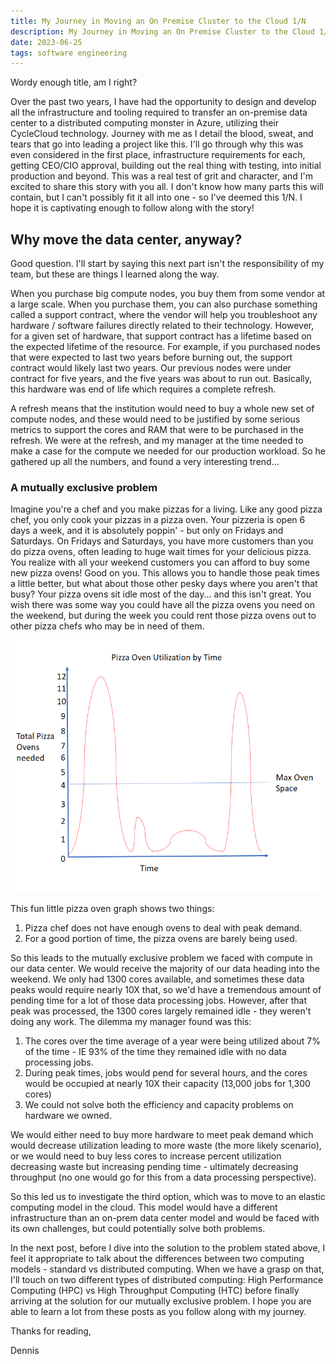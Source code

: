 ```yaml
---
title: My Journey in Moving an On Premise Cluster to the Cloud 1/N
description: My Journey in Moving an On Premise Cluster to the Cloud 1/N
date: 2023-06-25
tags: software engineering
---
```


Wordy enough title, am I right?

Over the past two years, I have had the opportunity to design and develop all the infrastructure and tooling required to transfer an on-premise data center
to a distributed computing monster in Azure, utilizing their CycleCloud technology. Journey with me as I detail the blood, sweat, and tears that go into
leading a project like this. I'll go through why this was even considered in the first place, infrastructure requirements for each, getting CEO/CIO approval, building out the real thing with testing, into initial production and beyond. This was a real test of grit and character, and I'm excited to share this story with you all. I don't know how many parts this will contain, but I can't possibly fit it all into one - so I've deemed this 1/N. I hope it is captivating enough to follow along with the story!

## Why move the data center, anyway?

Good question. I'll start by saying this next part isn't the responsibility of my team, but these are things I learned along the way. 

When you purchase big compute nodes, you buy them from some vendor at a large scale. When you purchase them, you can also purchase something called a 
support contract, where the vendor will help you troubleshoot any hardware / software failures directly related to their technology. However, for a given
set of hardware, that support contract has a lifetime based on the expected lifetime of the resource. For example, if you purchased nodes that were expected to last
two years before burning out, the support contract would likely last two years. Our previous nodes were under contract for five years, and the five years was
about to run out. Basically, this hardware was end of life which requires a complete refresh.

A refresh means that the institution would need to buy a whole new set of compute nodes, and these would need to be justified by some serious metrics to support the cores
and RAM that were to be purchased in the refresh. We were at the refresh, and my manager at the time needed to make a case for the compute we needed for our production
workload. So he gathered up all the numbers, and found a very interesting trend...

### A mutually exclusive problem

Imagine you're a chef and you make pizzas for a living. Like any good pizza chef, you only cook your pizzas in a pizza oven. Your pizzeria is open 6 days a week, and it is absolutely poppin' - but only on Fridays and Saturdays. On Fridays and Saturdays, you have more customers than you do pizza ovens, often leading to huge wait times for your delicious pizza. You realize with all your weekend customers you can afford to buy some new pizza ovens! Good on you. This allows you to handle those peak times a little better, but what about those other pesky days where you aren't that busy? Your pizza ovens sit idle most of the day... and this isn't great. You wish there was some way you could have all the pizza ovens you need on the weekend, but during the week you could rent those pizza ovens out to other pizza chefs who may be in need of them.


<img alt="pizza_ovens_by_time.png" src="https://github.com/drkennetz/drkennetz.github.io/blob/main/content/img/pizza_ovens_by_time.png?raw=true" data-hpc="true" class="Box-sc-g0xbh4-0 kzRgrI">


This fun little pizza oven graph shows two things:

1. Pizza chef does not have enough ovens to deal with peak demand.
2. For a good portion of time, the pizza ovens are barely being used.

So this leads to the mutually exclusive problem we faced with compute in our data center. We would receive the majority of our data heading into the weekend. We only had 1300 cores available, and sometimes these data peaks would require nearly 10X that, so we'd have a tremendous amount of pending time for a lot of those data processing jobs. However, after that peak was processed, the 1300 cores largely remained idle - they weren't doing any work. The dilemma my manager found was this:

1. The cores over the time average of a year were being utilized about 7% of the time - IE 93% of the time they remained idle with no data processing jobs.
2. During peak times, jobs would pend for several hours, and the cores would be occupied at nearly 10X their capacity (13,000 jobs for 1,300 cores)
3. We could not solve both the efficiency and capacity problems on hardware we owned.

We would either need to buy more hardware to meet peak demand which would decrease utilization leading to more waste (the more likely scenario), or we would need to buy less cores to increase percent utilization decreasing waste but increasing pending time - ultimately decreasing throughput (no one would go for this from a data processing perspective).

So this led us to investigate the third option, which was to move to an elastic computing model in the cloud. This model would have a different infrastructure than an on-prem data center model and would be faced with its own challenges, but could potentially solve both problems. 

In the next post, before I dive into the solution to the problem stated above, I feel it appropriate to talk about the differences between two computing models - standard vs distributed computing. When we have a grasp on that, I'll touch on two different types of distributed computing: High Performance Computing (HPC) vs High Throughput Computing (HTC) before finally arriving at the solution for our mutually exclusive problem. I hope you are able to learn a lot from these posts as you follow along with my journey.

Thanks for reading,

Dennis



